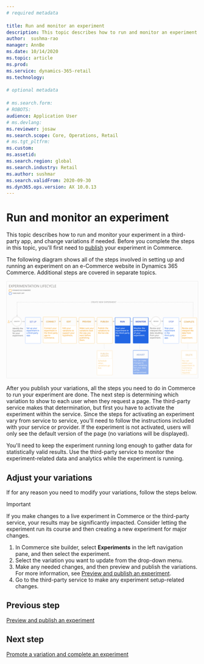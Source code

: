 ```yaml
---
# required metadata

title: Run and monitor an experiment
description: This topic describes how to run and monitor an experiment in a third-party service. It also describes how to make changes to variations after the experiment started.
author:  sushma-rao 
manager: AnnBe
ms.date: 10/14/2020
ms.topic: article
ms.prod: 
ms.service: dynamics-365-retail
ms.technology: 

# optional metadata

# ms.search.form: 
# ROBOTS: 
audience: Application User
# ms.devlang: 
ms.reviewer: josaw
ms.search.scope: Core, Operations, Retail
# ms.tgt_pltfrm: 
ms.custom: 
ms.assetid: 
ms.search.region: global
ms.search.industry: Retail
ms.author: sushmar
ms.search.validFrom: 2020-09-30
ms.dyn365.ops.version: AX 10.0.13
---
```


# Run and monitor an experiment

This topic describes how to run and monitor your experiment in a third-party app, and change variations if needed. Before you complete the steps in this topic, you'll first need to [publish](experimentation-preview-publish.md) your experiment in Commerce. 

The following diagram shows all of the steps involved in setting up and running an experiment on an e-Commerce website in Dynamics 365 Commerce. Additional steps are covered in separate topics.

[ ![Experimentation user journey - Run & Monitor](./media/experimentation_run_monitor.svg) ](./media/experimentation_run_monitor.svg#lightbox)

After you publish your variations, all the steps you need to do in Commerce to run your experiment are done. The next step is determining which variation to show to each user when they request a page. The third-party service makes that determination, but first you have to activate the experiment within the service. Since the steps for activating an experiment vary from service to service, you'll need to follow the instructions included with your service or provider. If the experiment is not activated, users will only see the default version of the page (no variations will be displayed).

You'll need to keep the experiment running long enough to gather data for statistically valid results. Use the third-party service to monitor the experiment-related data and analytics while the experiment is running.

## Adjust your variations
If for any reason you need to modify your variations, follow the steps below.

> [!IMPORTANT]
> If you make changes to a live experiment in Commerce or the third-party service, your results may be significantly impacted. Consider letting the experiment run its course and then creating a new experiment for major changes.

1. In Commerce site builder, select **Experiments** in the left navigation pane, and then select the experiment. 
1. Select the variation you want to update from the drop-down menu.
1. Make any needed changes, and then preview and publish the variations. For more information, see [Preview and publish an experiment](experimentation-preview-publish.md).
1. Go to the third-party service to make any experiment setup-related changes.
    
## Previous step
[Preview and publish an experiment](experimentation-preview-publish.md)

## Next step
[Promote a variation and complete an experiment](experimentation-review-complete.md)
